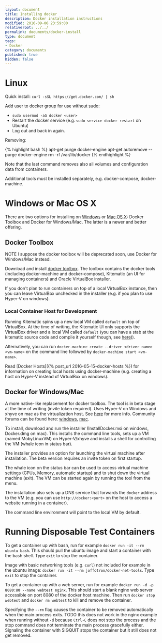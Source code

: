 ```yaml
---
layout: document
title: Installing docker
description: Docker installation instructions
modified: 2016-09-06 23:59:00
relativeroot: ../../
permalink: documents/docker-install
type: document
tags:
- Docker
category: documents
published: true
hidden: false
---
```


Linux
=====

Quick install: `curl -sSL https://get.docker.com/ | sh`

Add user to docker group for use without sudo:

- `sudo usermod -aG docker <user>`
- Restart the docker service (e.g. `sudo service docker restart` on Ubuntu)
- Log out and back in again.

Removing:

{% highlight bash %}
apt-get purge docker-engine
apt-get autoremove --purge docker-engine
rm -rf /var/lib/docker
{% endhighlight %}

Note that the last command removes also all volumes and configuration data from containers.

Additional tools must be installed separately, e.g. docker-compose, docker-machine.

Windows or Mac OS X
===================

There are two options for installing on [Windows](https://docs.docker.com/engine/installation/windows/) or [Mac OS X](https://docs.docker.com/engine/installation/mac/): Docker Toolbox and Docker for Windows/Mac. The latter is a newer and better offering.

## Docker Toolbox

NOTE I suppose the docker toolbox will be deprecated soon, use Docker for Windows/Mac instead.

Download and install [docker toolbox](https://www.docker.com/products/docker-toolbox).
The toolbox contains the docker tools (including docker-machine and docker-compose), Kitematic (an UI for managing containers) and Oracle VirtualBox installer.

If you don't plan to run containers on top of a local VirtualBox instance, then you can leave VirtualBox unchecked in the installer (e.g. if you plan to use Hyper-V on windows).

### Local Container Host for Development

Running Kitematic spins up a new local VM called `default` on top of VirtualBox.
At the time of writing, the Kitematic UI only supports the VirtualBox driver and a local VM called `default`
(you can have a stab at the kitematic source code and compile it yourself though, see [here](http://agup.tech/2015/08/14/hacking-at-kitematic-with-hyper-v-on-windows-10/))).

Alternatively, you can run `docker-machine create --driver <driver name> <vm-name>` on the command line followed by `docker-machine start <vm-name>`.

Read [Docker Hosts]({% post_url 2016-05-15-docker-hosts %}) for information on creating local hosts using docker-machine (e.g. creating a host on Hyper-V instead of VirtualBox on windows).

## Docker for Windows/Mac

A more native-like replacement for docker toolbox. The tool is in beta stage at the time of writing (invite token required).
Uses Hyper-V on Windows and xhyve on mac as the virtualization host. See [here](https://beta.docker.com/docs/) for more info.
Community forums can be found here: [windows](https://forums.docker.com/c/docker-for-windows), [mac](https://forums.docker.com/c/docker-for-mac).

To install, download and run the installer (InstallDocker.msi on windows, Docker.dmg on mac).
This installs the command line tools, sets up a VM (named MobyLinuxVM) on Hyper-V/xhyve and installs a shell for controlling the VM (whale icon in status bar).

The installer provides an option for launching the virtual machine after installation.
The beta version requires an invite token on first startup.

The whale icon on the status bar can be used to access virtual machine settings (CPUs, Memory, automatic startup)
and to shut down the virtual machine (exit). The VM can be started again by running the tool from the menu.

The installation also sets up a DNS service that forwards the `docker` address to the VM (e.g. you can use  `http://docker:<port>` on the host to access a website running in a container).

The command line environment will point to the local VM by default.

Running Disposable Test Containers
============================

To get a container up with bash, run for example `docker run -it --rm ubuntu bash`.
This should pull the ubuntu image and start a container with the bash shell.
Type `exit` to stop the container.

Image with basic networking tools (e.g. `curl`) not included for example in the ubuntu image: `docker run -it --rm joffotron/docker-net-tools`. Type `exit` to stop the container.

To get a container up with a web server, run for example `docker run -d -p 8080:80 --name webtest nginx`.
This should start a blank nginx web server accessible on port 8080 of the docker host machine.
Then run `docker stop webtest` and `docker rm webtest` to kill and remove the container.

Specifying the `--rm` flag causes the container to be removed automatically when the main process exits.
TODO this does not work in the nginx example when running without `-d` because `Ctrl-C` does not stop the process and the stop command does not terminate the main process gracefully either. Signaling the container with SIGQUIT stops the container but it still does not get removed.

